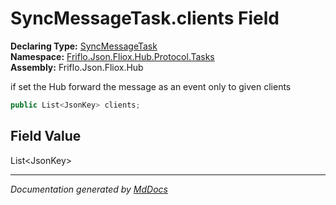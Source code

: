 ﻿<!--  
  <auto-generated>   
    The contents of this file were generated by a tool.  
    Changes to this file may be list if the file is regenerated  
  </auto-generated>   
-->

# SyncMessageTask.clients Field

**Declaring Type:** [SyncMessageTask](../index.md)  
**Namespace:** [Friflo.Json.Fliox.Hub.Protocol.Tasks](../../index.md)  
**Assembly:** Friflo.Json.Fliox.Hub

if set the Hub forward the message as an event only to given clients

```csharp
public List<JsonKey> clients;
```

## Field Value

List\<JsonKey\>

___

*Documentation generated by [MdDocs](https://github.com/ap0llo/mddocs)*
